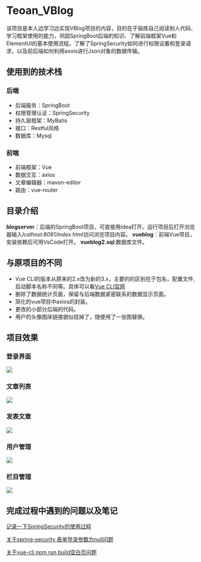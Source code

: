 # Teoan_VBlog

该项目是本人边学习边实现VBlog项目的内容，目的在于锻炼自己阅读别人代码、学习框架使用的能力，巩固SpringBoot后端的知识、了解前端框架Vue和ElementUI的基本使用流程。了解了SpringSecurity如何进行权限设置和登录请求，以及前后端如何利用axois进行Json对象的数据传输。

## 使用到的技术栈
### 后端
+ 后端服务：SpringBoot
+ 权限管理认证：SpringSecurity
+ 持久层框架：MyBatis
+ 接口：Restful风格
+ 数据库：Mysql

### 前端
+ 前端框架：Vue
+ 数据交互：axios
+ 文章编辑器：mavon-editor
+ 路由：vue-router

## 目录介绍
**blogserver**：后端的SpringBoot项目，可直接用idea打开。运行项目后打开浏览器输入*lcalhost:8081/index.html*访问浏览项目内容。
**vueblog**：前端Vue项目，安装依赖后可用VsCode打开。
**vueblog2.sql**:数据库文件。
## 与原项目的不同
+ Vue CLI的版本从原来的2.x改为新的3.x，主要的的区别在于包名，配置文件,启动脚本名称不同等。具体可以看[Vue CLI官网](https://cli.vuejs.org/zh/guide/installation.html)
+ 删除了数据统计页面，保留与后端数据紧密联系的数据显示页面。
+ 简化的vue项目中axios的封装。
+ 更改的小部分后端的代码。
+ 用户的头像图床链接貌似挂掉了，随便用了一张图替换。

## 项目效果
### 登录界面
![](https://i.imgur.com/dhYcmBt.jpg)

### 文章列表
![](https://i.imgur.com/9UnXMrU.jpg)

### 发表文章
![](https://i.imgur.com/YNdp3Lq.jpg)

### 用户管理
![](https://i.imgur.com/XkdQd3a.jpg)

### 栏目管理
![](https://i.imgur.com/Cuvbyen.jpg)

## 完成过程中遇到的问题以及笔记
[记录一下SpringSecurity的使用过程](http://teoan.ml/2020/05/10/%E8%AE%B0%E5%BD%95%E4%B8%80%E4%B8%8BSpringSecurity%E7%9A%84%E4%BD%BF%E7%94%A8%E8%BF%87%E7%A8%8B/)

[关于spring-security 表单登录参数为null问题](http://teoan.ml/2020/05/04/%E5%85%B3%E4%BA%8Espring-Security-%E8%A1%A8%E5%8D%95%E7%99%BB%E5%BD%95%E5%8F%82%E6%95%B0%E4%B8%BAnul%E9%97%AE%E9%A2%98/)

[关于vue-cli npm run build空白页问题](http://teoan.ml/2020/04/29/%E5%85%B3%E4%BA%8Evue-cli%20npm%20run%20build%E7%A9%BA%E7%99%BD%E9%A1%B5%E9%97%AE%E9%A2%98/)








